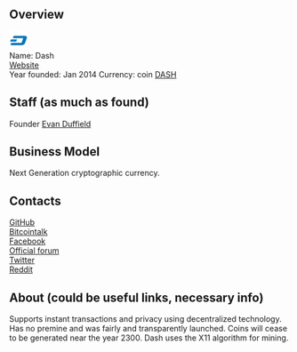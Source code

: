 ## Overview
  ![Dash logo](../projects/logo/dash.png)  
   Name: Dash  
   [Website](https://www.dash.org/)  
   Year founded: Jan 2014 
   Currency: coin [DASH](https://coinmarketcap.com/currencies/dash/)  
## Staff (as much as found)
   Founder [Evan Duffield](../people/evan_duffield.md)  
## Business Model
   Next Generation cryptographic currency. 
## Contacts
   [GitHub](https://github.com/dashpay)  
   [Bitcointalk](https://bitcointalk.org/index.php?topic=421615.0)  
   [Facebook](https://www.facebook.com/DashPay)   
   [Official forum](https://www.dash.org/forum/)  
   [Twitter](https://twitter.com/Dashpay)   
   [Reddit](http://www.reddit.com/r/dashpay/)  
## About (could be useful links, necessary info)  
 Supports instant transactions and privacy using decentralized technology.  Has no premine and was fairly and transparently launched. Coins will cease to be generated near the year 2300. Dash uses the X11 algorithm for mining.

